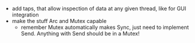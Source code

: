* add taps, that allow inspection of data at any given thread, like for GUI integration
* make the stuff Arc and Mutex capable
  * remember Mutex automatically makes Sync, just need to implement Send. Anything with Send should be in a Mutex!